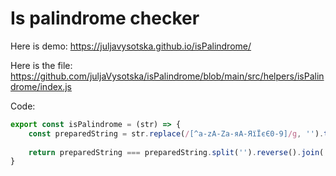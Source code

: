 # Is palindrome checker

Here is demo: https://juljavysotska.github.io/isPalindrome/

Here is the file: https://github.com/juljaVysotska/isPalindrome/blob/main/src/helpers/isPalindrome/index.js

Code: 
```js
export const isPalindrome = (str) => {
    const preparedString = str.replace(/[^a-zA-Zа-яА-ЯїЇєЄ0-9]/g, '').toLowerCase();
    
    return preparedString === preparedString.split('').reverse().join('');
}
```
